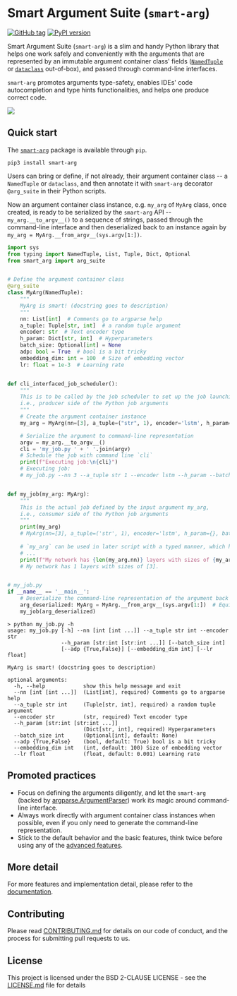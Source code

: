 # Smart Argument Suite (`smart-arg`)

[![GitHub tag](https://img.shields.io/github/tag/linkedin/smart-arg.svg)](https://GitHub.com/linkedin/smart-arg/tags/)
[![PyPI version](https://img.shields.io/pypi/v/smart-arg.svg)](https://pypi.python.org/pypi/smart-arg/)

Smart Argument Suite (`smart-arg`) is a slim and handy Python library that helps one work safely and conveniently 
with the arguments that are represented by an immutable argument container class' fields 
([`NamedTuple`](https://docs.python.org/3.7/library/typing.html?highlight=namedtuple#typing.NamedTuple) or 
[`dataclass`](https://docs.python.org/3.7/library/dataclasses.html#dataclasses.dataclass) out-of-box),
and passed through command-line interfaces.

`smart-arg` promotes arguments type-safety, enables IDEs' code autocompletion and type hints 
functionalities, and helps one produce correct code.

![](smart-arg-demo.gif)

## Quick start

The [`smart-arg`](https://pypi.org/project/smart-arg/) package is available through `pip`.
```shell
pip3 install smart-arg
```

Users can bring or define, if not already, their argument container class -- a `NamedTuple` or `dataclass`,
and then annotate it with `smart-arg` decorator `@arg_suite` in their Python scripts.

Now an argument container class instance, e.g. `my_arg` of `MyArg` class, once created, is ready to be serialized by the `smart-arg` API --
`my_arg.__to_argv__()` to a sequence of strings, passed through the command-line interface 
and then deserialized back to an instance again by `my_arg = MyArg.__from_argv__(sys.argv[1:])`.

```python
import sys
from typing import NamedTuple, List, Tuple, Dict, Optional
from smart_arg import arg_suite


# Define the argument container class
@arg_suite
class MyArg(NamedTuple):
    """
    MyArg is smart! (docstring goes to description)
    """
    nn: List[int]  # Comments go to argparse help
    a_tuple: Tuple[str, int]  # a random tuple argument
    encoder: str  # Text encoder type
    h_param: Dict[str, int]  # Hyperparameters
    batch_size: Optional[int] = None
    adp: bool = True  # bool is a bit tricky
    embedding_dim: int = 100  # Size of embedding vector
    lr: float = 1e-3  # Learning rate


def cli_interfaced_job_scheduler():
    """
    This is to be called by the job scheduler to set up the job launching command,
    i.e., producer side of the Python job arguments
    """
    # Create the argument container instance
    my_arg = MyArg(nn=[3], a_tuple=("str", 1), encoder='lstm', h_param={}, adp=False)  # The patched argument container class requires keyword arguments to instantiate the class

    # Serialize the argument to command-line representation
    argv = my_arg.__to_argv__()
    cli = 'my_job.py ' + ' '.join(argv)
    # Schedule the job with command line `cli`
    print(f"Executing job:\n{cli}")
    # Executing job:
    # my_job.py --nn 3 --a_tuple str 1 --encoder lstm --h_param --batch_size None --adp False --embedding_dim 100 --lr 0.001


def my_job(my_arg: MyArg):
    """
    This is the actual job defined by the input argument my_arg,
    i.e., consumer side of the Python job arguments
    """
    print(my_arg)
    # MyArg(nn=[3], a_tuple=('str', 1), encoder='lstm', h_param={}, batch_size=None, adp=False, embedding_dim=100, lr=0.001)
    
    # `my_arg` can be used in later script with a typed manner, which help of IDEs (type hints and auto completion)
    # ...
    print(f"My network has {len(my_arg.nn)} layers with sizes of {my_arg.nn}.")
    # My network has 1 layers with sizes of [3].


# my_job.py
if __name__ == '__main__':
    # Deserialize the command-line representation of the argument back to a container instance 
    arg_deserialized: MyArg = MyArg.__from_argv__(sys.argv[1:])  # Equivalent to `MyArg(None)`, one positional arg required to indicate the arg is a command-line representation.
    my_job(arg_deserialized)
```

```shell-session
> python my_job.py -h
usage: my_job.py [-h] --nn [int [int ...]] --a_tuple str int --encoder str
                 --h_param [str:int [str:int ...]] [--batch_size int]
                 [--adp {True,False}] [--embedding_dim int] [--lr float]

MyArg is smart! (docstring goes to description)

optional arguments:
  -h, --help            show this help message and exit
  --nn [int [int ...]]  (List[int], required) Comments go to argparse help
  --a_tuple str int     (Tuple[str, int], required) a random tuple argument
  --encoder str         (str, required) Text encoder type
  --h_param [str:int [str:int ...]]
                        (Dict[str, int], required) Hyperparameters
  --batch_size int      (Optional[int], default: None)
  --adp {True,False}    (bool, default: True) bool is a bit tricky
  --embedding_dim int   (int, default: 100) Size of embedding vector
  --lr float            (float, default: 0.001) Learning rate

```
## Promoted practices
* Focus on defining the arguments diligently, and let the `smart-arg` 
  (backed by [argparse.ArgumentParser](https://docs.python.org/3/library/argparse.html#argumentparser-objects)) 
  work its magic around command-line interface. 
* Always work directly with argument container class instances when possible, even if you only need to generate the command-line representation.
* Stick to the default behavior and the basic features, think twice before using any of the [advanced features](https://smart-arg.readthedocs.io/en/latest/advanced.html#advanced-usages).


## More detail
For more features and implementation detail, please refer to the [documentation](https://smart-arg.readthedocs.io/).

## Contributing

Please read [CONTRIBUTING.md](CONTRIBUTING.md) for details on our code of conduct, and the process for submitting pull requests to us.

## License

This project is licensed under the BSD 2-CLAUSE LICENSE - see the [LICENSE.md](LICENSE.md) file for details
